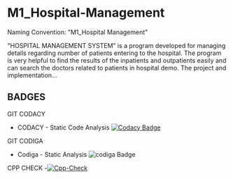 # M1_Hospital-Management
Naming Convention: "M1_Hospital Management"

"HOSPITAL MANAGEMENT SYSTEM” is a program developed for managing details regarding number of patients entering to the hospital. The program is very helpful to find the results of the inpatients and outpatients easily and can search the doctors related to patients in hospital demo. The project and implementation…
## BADGES
GIT CODACY

*   CODACY - Static Code Analysis [![Codacy Badge](https://app.codacy.com/project/badge/Grade/fba8b11537d149e1a48e2155376f59c0)](https://www.codacy.com/gh/MDHIVAKAR/M1_Hospital-Management/dashboard?utm_source=github.com&amp;utm_medium=referral&amp;utm_content=MDHIVAKAR/M1_Hospital-Management&amp;utm_campaign=Badge_Grade) 
 
GIT CODIGA

*   Codiga - Static Analysis ![codiga Badge](https://api.codiga.io/project/32330/score/svg)

CPP CHECK -[![Cpp-Check](https://github.com/MDHIVAKAR/M1_Hospital-Management/actions/workflows/c-cpp.yml/badge.svg)](https://github.com/MDHIVAKAR/M1_Hospital-Management/actions/workflows/c-cpp.yml)
